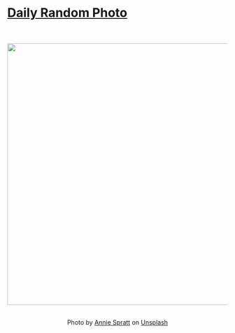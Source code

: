 # [Daily Random Photo](https://www.dailyrandomphoto.com/)

<div align="center">
  <br>
  <br>
  <a href="https://www.dailyrandomphoto.com/p/2021/2021-08-10/"><img src="https://images.unsplash.com/photo-1628008043532-1e4023e72695?crop=entropy&cs=tinysrgb&fit=max&fm=jpg&ixid=Mnw3NzUwOHwwfDF8cmFuZG9tfHx8fHx8fHx8MTYyODU1NDYyMw&ixlib=rb-1.2.1&q=80&w=1080" width="600px"></a>
  <br>
  <br>
  <p class="has-text-grey">Photo by <a href="https://unsplash.com/@anniespratt?utm_source=Daily%20Random%20Photo&amp;utm_medium=referral" target="_blank" rel="noopener noreferrer">Annie Spratt</a> on <a href="https://unsplash.com/photos/TcRL5B9zaMc?utm_source=Daily%20Random%20Photo&amp;utm_medium=referral" target="_blank" rel="noopener noreferrer">Unsplash</a></p>
</div>
